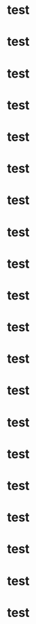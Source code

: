 
# test

# test

# test

# test

# test

# test

# test

# test

# test

# test

# test

# test

# test

# test

# test

# test

# test

# test

# test

# test
